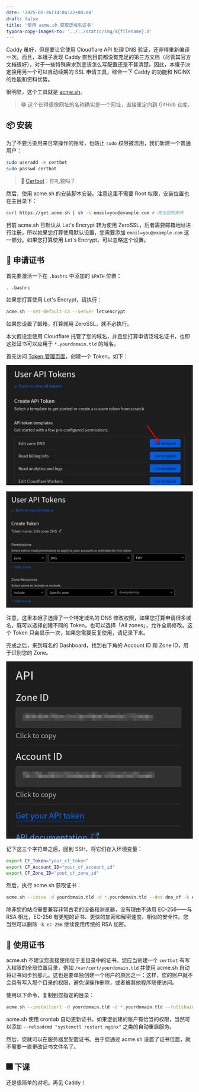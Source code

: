 ```yaml
---
date: '2025-01-26T14:04:22+08:00'
draft: false
title: '使用 acme.sh 获取泛域名证书'
typora-copy-images-to: '../../static/img/${filename}.d'
---
```


Caddy 虽好，但是要让它使用 Cloudflare API 处理 DNS 验证，还非得重新编译一次。而且，本蛾子发现 Caddy 直到目前都没有充足的第三方文档（尽管其官方文档很好），对于一些特殊需求到底该怎么写配置还是不甚清楚。因此，本蛾子决定换用另一个可以自动续期的 SSL 申请工具，综合一下 Caddy 的功能和 NGiNX 的性能和资料优势。

很明显，这个工具就是 [acme.sh](https://acme.sh)。

> 😁 这个长得很像网址的名称确实是一个网址，直接重定向到 GitHub 仓库。

## 📦 安装

为了不要污染用来日常操作的账号，也防止 `sudo` 权限被滥用，我们新建一个普通用户：

```bash
sudo useradd -m certbot
sudo passwd certbot
```

> 🤖 [Certbot](https://certbot.eff.org/)：你礼貌吗？

然后，使用 acme.sh 的安装脚本安装。注意这里不需要 Root 权限，安装位置也在主目录下：

```bash
curl https://get.acme.sh | sh -s email=you@example.com # 改为您的邮件
```

目前 acme.sh 已默认从 Let's Encrypt 转为使用 ZeroSSL，后者需要邮箱地址进行注册，所以如果您打算使用默认设置，您需要添加 `email=you@example.com` 这一部分。如果您打算使用 Let's Encrypt，可以忽略这个设置。

## 🏅 申请证书

首先要激活一下在 `.bashrc` 中添加的 `$PATH` 位置：

```bash
. .bashrc
```

如果您打算使用 Let's Encrypt，请执行：

```bash
acme.sh --set-default-ca --server letsencrypt
```

如果您设置了邮箱，打算就用 ZeroSSL，就不必执行。

本文假设您使用 Cloudflare 托管了您的域名，并且您打算申请泛域名证书，也即这张证书可以应用于 `*.yourdomain.tld` 的域名。

首先访问 [Token 管理页面](https://dash.cloudflare.com/profile/api-tokens)，创建一个 Token，如下：

![image-20250126141845981](../../static/img/0f3b05da2b.d/image-20250126141845981.png)

![image-20250126141913456](../../static/img/0f3b05da2b.d/image-20250126141913456.png)

注意，这里本蛾子选择了一个特定域名的 DNS 修改权限，如果您打算申请很多域名，既可以选择创建不同的 Token，也可以选择「All zones」，允许全局修改。这个 Token 只会显示一次，如果您需要反复使用，请记录下来。

完成之后，来到域名的 Dashboard，找到右下角的 Account ID 和 Zone ID，用于识别您的 Zone。

![image-20250126142127574](../../static/img/0f3b05da2b.d/image-20250126142127574.png)

记下这三个字符串之后，回到 SSH，将它们存入环境变量：

```bash
export CF_Token="your_cf_token"
export CF_Account_ID="your_cf_account_id"
export CF_Zone_ID="yout_cf_zone_id"
```

然后，执行 acme.sh 获取证书：

```bash
acme.sh --issue -d yourdomain.tld -d *.yourdomain.tld --dns dns_cf -k ec-256
```

除非您的站点需要兼容非常古老的设备和浏览器，没有理由不适用 EC-256——与 RSA 相比，EC-256 有更短的证书、更快的加密和解密速度、相似的安全性。您当然可以删除 `-k ec-256` 继续使用传统的 RSA 加密。

## 🔨 使用证书

acme.sh 不建议您直接使用位于主目录中的证书。您应当创建一个 `certbot` 有写入权限的全局位置目录，例如 `/var/cert/yourdomain.tld` 并使用 acme.sh 自动将证书同步到那儿。这也是要单独创建一个用户的原因之一：这样，您的账户就不会具有写入那个目录的权限，避免误操作删除，或者被其他程序随便访问。

使用以下命令，复制到您指定的目录：

```bash
acme.sh --installcert -d yourdomain.tld -d *.yourdomain.tld --fullchain-file /var/cert/yourdomain.tld/public.crt --key-file /var/cert/yourdomain.tld/private.key -ecc
```

acme.sh 使用 crontab 自动更新证书。如果您创建的账户有恰当的权限，当然可以添加 `--reloadcmd "systemctl restart nginx"` 之类的自动重启服务。

然后，您就可以在服务器里配置证书。由于您通过 acme.sh 设置了证书位置，就不需要一直更改证书文件名了。

## 🎆 下课

还是很简单的对吧。再见 Caddy！
